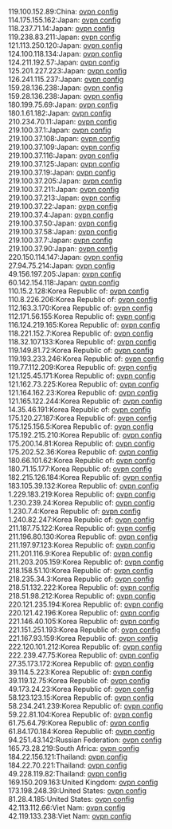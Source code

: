 119.100.152.89:China: [ovpn config](vpn/119_100_152_89.ovpn)  
114.175.155.162:Japan: [ovpn config](vpn/114_175_155_162.ovpn)  
118.237.71.14:Japan: [ovpn config](vpn/118_237_71_14.ovpn)  
119.238.83.211:Japan: [ovpn config](vpn/119_238_83_211.ovpn)  
121.113.250.120:Japan: [ovpn config](vpn/121_113_250_120.ovpn)  
124.100.118.134:Japan: [ovpn config](vpn/124_100_118_134.ovpn)  
124.211.192.57:Japan: [ovpn config](vpn/124_211_192_57.ovpn)  
125.201.227.223:Japan: [ovpn config](vpn/125_201_227_223.ovpn)  
126.241.115.237:Japan: [ovpn config](vpn/126_241_115_237.ovpn)  
159.28.136.238:Japan: [ovpn config](vpn/159_28_136_238.ovpn)  
159.28.136.238:Japan: [ovpn config](vpn/159_28_136_238.ovpn)  
180.199.75.69:Japan: [ovpn config](vpn/180_199_75_69.ovpn)  
180.1.61.182:Japan: [ovpn config](vpn/180_1_61_182.ovpn)  
210.234.70.11:Japan: [ovpn config](vpn/210_234_70_11.ovpn)  
219.100.37.1:Japan: [ovpn config](vpn/219_100_37_1.ovpn)  
219.100.37.108:Japan: [ovpn config](vpn/219_100_37_108.ovpn)  
219.100.37.109:Japan: [ovpn config](vpn/219_100_37_109.ovpn)  
219.100.37.116:Japan: [ovpn config](vpn/219_100_37_116.ovpn)  
219.100.37.125:Japan: [ovpn config](vpn/219_100_37_125.ovpn)  
219.100.37.19:Japan: [ovpn config](vpn/219_100_37_19.ovpn)  
219.100.37.205:Japan: [ovpn config](vpn/219_100_37_205.ovpn)  
219.100.37.211:Japan: [ovpn config](vpn/219_100_37_211.ovpn)  
219.100.37.213:Japan: [ovpn config](vpn/219_100_37_213.ovpn)  
219.100.37.22:Japan: [ovpn config](vpn/219_100_37_22.ovpn)  
219.100.37.4:Japan: [ovpn config](vpn/219_100_37_4.ovpn)  
219.100.37.50:Japan: [ovpn config](vpn/219_100_37_50.ovpn)  
219.100.37.58:Japan: [ovpn config](vpn/219_100_37_58.ovpn)  
219.100.37.7:Japan: [ovpn config](vpn/219_100_37_7.ovpn)  
219.100.37.90:Japan: [ovpn config](vpn/219_100_37_90.ovpn)  
220.150.114.147:Japan: [ovpn config](vpn/220_150_114_147.ovpn)  
27.94.75.214:Japan: [ovpn config](vpn/27_94_75_214.ovpn)  
49.156.197.205:Japan: [ovpn config](vpn/49_156_197_205.ovpn)  
60.142.154.118:Japan: [ovpn config](vpn/60_142_154_118.ovpn)  
110.15.2.128:Korea Republic of: [ovpn config](vpn/110_15_2_128.ovpn)  
110.8.226.206:Korea Republic of: [ovpn config](vpn/110_8_226_206.ovpn)  
112.163.3.170:Korea Republic of: [ovpn config](vpn/112_163_3_170.ovpn)  
112.171.56.155:Korea Republic of: [ovpn config](vpn/112_171_56_155.ovpn)  
116.124.219.165:Korea Republic of: [ovpn config](vpn/116_124_219_165.ovpn)  
118.221.152.7:Korea Republic of: [ovpn config](vpn/118_221_152_7.ovpn)  
118.32.107.133:Korea Republic of: [ovpn config](vpn/118_32_107_133.ovpn)  
119.149.81.72:Korea Republic of: [ovpn config](vpn/119_149_81_72.ovpn)  
119.193.233.246:Korea Republic of: [ovpn config](vpn/119_193_233_246.ovpn)  
119.77.112.209:Korea Republic of: [ovpn config](vpn/119_77_112_209.ovpn)  
121.125.45.171:Korea Republic of: [ovpn config](vpn/121_125_45_171.ovpn)  
121.162.73.225:Korea Republic of: [ovpn config](vpn/121_162_73_225.ovpn)  
121.164.162.23:Korea Republic of: [ovpn config](vpn/121_164_162_23.ovpn)  
121.165.122.244:Korea Republic of: [ovpn config](vpn/121_165_122_244.ovpn)  
14.35.46.191:Korea Republic of: [ovpn config](vpn/14_35_46_191.ovpn)  
175.120.27.187:Korea Republic of: [ovpn config](vpn/175_120_27_187.ovpn)  
175.125.156.5:Korea Republic of: [ovpn config](vpn/175_125_156_5.ovpn)  
175.192.215.210:Korea Republic of: [ovpn config](vpn/175_192_215_210.ovpn)  
175.200.14.81:Korea Republic of: [ovpn config](vpn/175_200_14_81.ovpn)  
175.202.52.36:Korea Republic of: [ovpn config](vpn/175_202_52_36.ovpn)  
180.66.101.62:Korea Republic of: [ovpn config](vpn/180_66_101_62.ovpn)  
180.71.15.177:Korea Republic of: [ovpn config](vpn/180_71_15_177.ovpn)  
182.215.126.184:Korea Republic of: [ovpn config](vpn/182_215_126_184.ovpn)  
183.105.39.132:Korea Republic of: [ovpn config](vpn/183_105_39_132.ovpn)  
1.229.183.219:Korea Republic of: [ovpn config](vpn/1_229_183_219.ovpn)  
1.230.239.24:Korea Republic of: [ovpn config](vpn/1_230_239_24.ovpn)  
1.230.7.4:Korea Republic of: [ovpn config](vpn/1_230_7_4.ovpn)  
1.240.82.247:Korea Republic of: [ovpn config](vpn/1_240_82_247.ovpn)  
211.187.75.122:Korea Republic of: [ovpn config](vpn/211_187_75_122.ovpn)  
211.196.80.130:Korea Republic of: [ovpn config](vpn/211_196_80_130.ovpn)  
211.197.97.123:Korea Republic of: [ovpn config](vpn/211_197_97_123.ovpn)  
211.201.116.9:Korea Republic of: [ovpn config](vpn/211_201_116_9.ovpn)  
211.203.205.159:Korea Republic of: [ovpn config](vpn/211_203_205_159.ovpn)  
218.158.51.10:Korea Republic of: [ovpn config](vpn/218_158_51_10.ovpn)  
218.235.34.3:Korea Republic of: [ovpn config](vpn/218_235_34_3.ovpn)  
218.51.132.222:Korea Republic of: [ovpn config](vpn/218_51_132_222.ovpn)  
218.51.98.212:Korea Republic of: [ovpn config](vpn/218_51_98_212.ovpn)  
220.121.235.194:Korea Republic of: [ovpn config](vpn/220_121_235_194.ovpn)  
220.121.42.196:Korea Republic of: [ovpn config](vpn/220_121_42_196.ovpn)  
221.146.40.105:Korea Republic of: [ovpn config](vpn/221_146_40_105.ovpn)  
221.151.251.193:Korea Republic of: [ovpn config](vpn/221_151_251_193.ovpn)  
221.167.93.159:Korea Republic of: [ovpn config](vpn/221_167_93_159.ovpn)  
222.120.101.212:Korea Republic of: [ovpn config](vpn/222_120_101_212.ovpn)  
222.239.47.75:Korea Republic of: [ovpn config](vpn/222_239_47_75.ovpn)  
27.35.173.172:Korea Republic of: [ovpn config](vpn/27_35_173_172.ovpn)  
39.114.5.223:Korea Republic of: [ovpn config](vpn/39_114_5_223.ovpn)  
39.119.12.75:Korea Republic of: [ovpn config](vpn/39_119_12_75.ovpn)  
49.173.24.23:Korea Republic of: [ovpn config](vpn/49_173_24_23.ovpn)  
58.123.123.15:Korea Republic of: [ovpn config](vpn/58_123_123_15.ovpn)  
58.234.241.239:Korea Republic of: [ovpn config](vpn/58_234_241_239.ovpn)  
59.22.81.104:Korea Republic of: [ovpn config](vpn/59_22_81_104.ovpn)  
61.75.64.79:Korea Republic of: [ovpn config](vpn/61_75_64_79.ovpn)  
61.84.170.184:Korea Republic of: [ovpn config](vpn/61_84_170_184.ovpn)  
94.251.43.142:Russian Federation: [ovpn config](vpn/94_251_43_142.ovpn)  
165.73.28.219:South Africa: [ovpn config](vpn/165_73_28_219.ovpn)  
184.22.156.121:Thailand: [ovpn config](vpn/184_22_156_121.ovpn)  
184.22.70.221:Thailand: [ovpn config](vpn/184_22_70_221.ovpn)  
49.228.119.82:Thailand: [ovpn config](vpn/49_228_119_82.ovpn)  
169.150.209.163:United Kingdom: [ovpn config](vpn/169_150_209_163.ovpn)  
173.198.248.39:United States: [ovpn config](vpn/173_198_248_39.ovpn)  
81.28.4.185:United States: [ovpn config](vpn/81_28_4_185.ovpn)  
42.113.112.66:Viet Nam: [ovpn config](vpn/42_113_112_66.ovpn)  
42.119.133.238:Viet Nam: [ovpn config](vpn/42_119_133_238.ovpn)  
